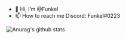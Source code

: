 - 👋 Hi, I’m @Funkel
- 📫 How to reach me Discord: Funkel#0223


![Anurag's github stats](https://github-readme-stats.vercel.app/api?username=anuraghazra)

